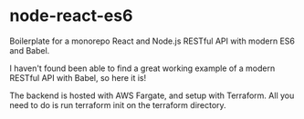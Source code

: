 # node-react-es6

Boilerplate for a monorepo React and Node.js RESTful API with modern ES6 and Babel.

I haven't found been able to find a great working example of a modern RESTful API with Babel, so here it is!

The backend is hosted with AWS Fargate, and setup with Terraform. All you need to do is run terraform init on the terraform directory.  
